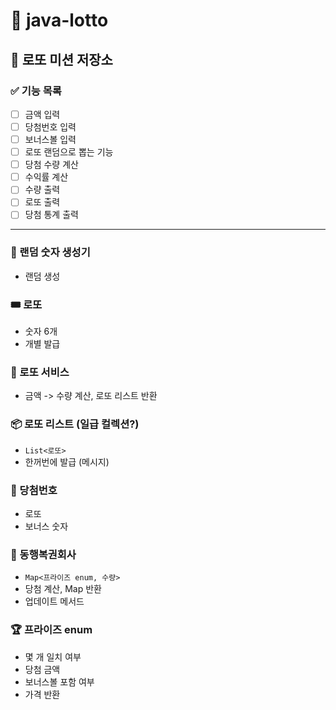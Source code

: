 # 🎰 java-lotto

## 🎯 로또 미션 저장소

### ✅ 기능 목록
- [ ] 금액 입력
- [ ] 당첨번호 입력
- [ ] 보너스볼 입력
- [ ] 로또 랜덤으로 뽑는 기능
- [ ] 당첨 수량 계산
- [ ] 수익률 계산
- [ ] 수량 출력
- [ ] 로또 출력
- [ ] 당첨 통계 출력

---

### 🎲 랜덤 숫자 생성기
- 랜덤 생성

### 🎟️ 로또
- 숫자 6개
- 개별 발급

### 🏦 로또 서비스
- 금액 -> 수량 계산, 로또 리스트 반환

### 📦 로또 리스트 (일급 컬렉션?)
- `List<로또>`
- 한꺼번에 발급 (메시지)

### 🎯 당첨번호
- 로또
- 보너스 숫자

### 🏢 동행복권회사
- `Map<프라이즈 enum, 수량>`
- 당첨 계산, Map 반환
- 업데이트 메서드

### 🏆 프라이즈 enum
- 몇 개 일치 여부
- 당첨 금액
- 보너스볼 포함 여부
- 가격 반환

